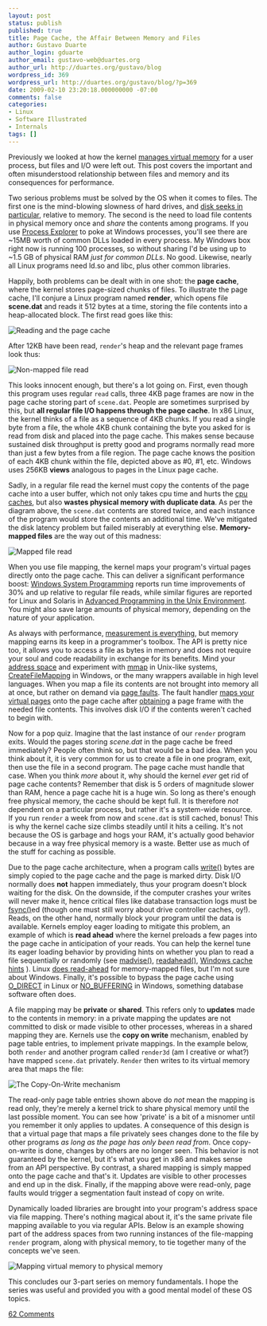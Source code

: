 ```yaml
---
layout: post
status: publish
published: true
title: Page Cache, the Affair Between Memory and Files
author: Gustavo Duarte
author_login: gduarte
author_email: gustavo-web@duartes.org
author_url: http://duartes.org/gustavo/blog
wordpress_id: 369
wordpress_url: http://duartes.org/gustavo/blog/?p=369
date: 2009-02-10 23:20:18.000000000 -07:00
comments: false
categories:
- Linux
- Software Illustrated
- Internals
tags: []
---
```

Previously we looked at how the kernel [manages virtual memory](post/how-the-kernel-manages-your-memory)
for a user process, but files and I/O were left out. This post covers
the important and often misunderstood relationship between files and
memory and its consequences for performance.

Two serious problems must be solved by the OS when it comes to files.  The first
one is the mind-blowing slowness of hard drives, and 
[disk seeks in particular](post/what-your-computer-does-while-you-wait),
relative to memory. The second is the need to load file contents in physical
memory once and *share* the contents among programs. If you use 
[Process Explorer](http://technet.microsoft.com/en-us/sysinternals/bb896653.aspx) to poke
at Windows processes, you'll see there are \~15MB worth of common DLLs loaded in
every process. My Windows box right now is running 100 processes, so without
sharing I'd be using up to \~1.5 GB of physical RAM *just for common DLLs*. No
good. Likewise, nearly all Linux programs need ld.so and libc, plus other common
libraries.

Happily, both problems can be dealt with in one shot: the **page
cache**, where the kernel stores page-sized chunks of files. To
illustrate the page cache, I'll conjure a Linux program named
**render**, which opens file **scene.dat** and reads it 512 bytes at a
time, storing the file contents into a heap-allocated block. The first
read goes like this:

![Reading and the page cache](http://static.duartes.org/img/blogPosts/readFromPageCache.png)

After 12KB have been read, `render`'s heap and the relevant page frames
look thus:

![Non-mapped file read](http://static.duartes.org/img/blogPosts/nonMappedFileRead.png)

This looks innocent enough, but there's a lot going on. First, even
though this program uses regular `read` calls, three 4KB page frames are
now in the page cache storing part of `scene.dat`. People are sometimes
surprised by this, but **all regular file I/O happens through the page
cache**. In x86 Linux, the kernel thinks of a file as a sequence of 4KB
chunks. If you read a single byte from a file, the whole 4KB chunk
containing the byte you asked for is read from disk and placed into the
page cache. This makes sense because sustained disk throughput is pretty
good and programs normally read more than just a few bytes from a file
region. The page cache knows the position of each 4KB chunk within the
file, depicted above as \#0, \#1, etc. Windows uses 256KB **views**
analogous to pages in the Linux page cache.

Sadly, in a regular file read the kernel must copy the contents of the
page cache into a user buffer, which not only takes cpu time and hurts
the [cpu caches](post/intel-cpu-caches), but
also **wastes physical memory with duplicate data**. As per the diagram
above, the `scene.dat` contents are stored twice, and each instance of
the program would store the contents an additional time. We've mitigated
the disk latency problem but failed miserably at everything else.
**Memory-mapped files** are the way out of this madness:

![Mapped file read](http://static.duartes.org/img/blogPosts/mappedFileRead.png)

When you use file mapping, the kernel maps your program's virtual pages
directly onto the page cache. This can deliver a significant performance
boost: [Windows System Programming](http://www.amazon.com/Windows-Programming-Addison-Wesley-Microsoft-Technology/dp/0321256190/)
reports run time improvements of 30% and up relative to regular file
reads, while similar figures are reported for Linux and Solaris in
[Advanced Programming in the Unix Environment](http://www.amazon.com/Programming-Environment-Addison-Wesley-Professional-Computing/dp/0321525949/).
You might also save large amounts of physical memory, depending on the
nature of your application.

As always with performance, [measurement is everything](post/performance-is-a-science),
but memory mapping earns its keep in a programmer's toolbox. The API is
pretty nice too, it allows you to access a file as bytes in memory and
does not require your soul and code readability in exchange for its
benefits. Mind your [address space](post/anatomy-of-a-program-in-memory)
and experiment with
[mmap](http://www.kernel.org/doc/man-pages/online/pages/man2/mmap.2.html)
in Unix-like systems,
<a href="http://msdn.microsoft.com/en-us/library/aa366537(VS.85).aspx">CreateFileMapping</a>
in Windows, or the many wrappers available in high level languages. When
you map a file its contents are not brought into memory all at once, but
rather on demand via [page faults](http://lxr.linux.no/linux+v2.6.28/mm/memory.c#L2678). The fault
handler [maps your virtual pages](http://lxr.linux.no/linux+v2.6.28/mm/memory.c#L2436) onto the
page cache after
[obtaining](http://lxr.linux.no/linux+v2.6.28/mm/filemap.c#L1424) a page
frame with the needed file contents. This involves disk I/O if the
contents weren't cached to begin with.

Now for a pop quiz. Imagine that the last instance of our `render`
program exits. Would the pages storing *scene.dat* in the page cache be
freed immediately? People often think so, but that would be a bad idea.
When you think about it, it is very common for us to create a file in
one program, exit, then use the file in a second program. The page cache
must handle that case. When you think *more* about it, why should the
kernel *ever* get rid of page cache contents? Remember that disk is 5
orders of magnitude slower than RAM, hence a page cache hit is a huge
win. So long as there's enough free physical memory, the cache should be
kept full. It is therefore *not* dependent on a particular process, but
rather it's a system-wide resource. If you run `render` a week from now
and `scene.dat` is still cached, bonus! This is why the kernel cache
size climbs steadily until it hits a ceiling. It's not because the OS is
garbage and hogs your RAM, it's actually good behavior because in a way
free physical memory is a waste. Better use as much of the stuff for
caching as possible.

Due to the page cache architecture, when a program calls
[write()](http://www.kernel.org/doc/man-pages/online/pages/man2/write.2.html)
bytes are simply copied to the page cache and the page is marked dirty.
Disk I/O normally does **not** happen immediately, thus your program
doesn't block waiting for the disk. On the downside, if the computer
crashes your writes will never make it, hence critical files like
database transaction logs must be
[fsync()](http://www.kernel.org/doc/man-pages/online/pages/man2/fsync.2.html)ed
(though one must still worry about drive controller caches, oy!). Reads,
on the other hand, normally block your program until the data is
available. Kernels employ eager loading to mitigate this problem, an
example of which is **read ahead** where the kernel preloads a few pages
into the page cache in anticipation of your reads. You can help the
kernel tune its eager loading behavior by providing hints on whether you
plan to read a file sequentially or randomly (see
[madvise()](http://www.kernel.org/doc/man-pages/online/pages/man2/madvise.2.html),
[readahead()](http://www.kernel.org/doc/man-pages/online/pages/man2/readahead.2.html),
<a href="http://msdn.microsoft.com/en-us/library/aa363858(VS.85).aspx#caching_behavior">Windows cache hints</a>
).
Linux [does read-ahead](http://lxr.linux.no/linux+v2.6.28/mm/filemap.c#L1424) for
memory-mapped files, but I'm not sure about Windows. Finally, it's
possible to bypass the page cache using
[O\_DIRECT](http://www.kernel.org/doc/man-pages/online/pages/man2/open.2.html)
in Linux or
<a href="http://msdn.microsoft.com/en-us/library/cc644950(VS.85).aspx">NO_BUFFERING</a>
in Windows, something database software often does.

A file mapping may be **private** or **shared**. This refers only to
**updates** made to the contents in memory: in a private mapping the
updates are not committed to disk or made visible to other processes,
whereas in a shared mapping they are. Kernels use the **copy on write**
mechanism, enabled by page table entries, to implement private mappings.
In the example below, both `render` and another program called
`render3d` (am I creative or what?) have mapped `scene.dat` privately.
`Render` then writes to its virtual memory area that maps the file:

![The Copy-On-Write mechanism](http://static.duartes.org/img/blogPosts/copyOnWrite.png)

The read-only page table entries shown above do *not* mean the mapping
is read only, they're merely a kernel trick to share physical memory
until the last possible moment. You can see how 'private' is a bit of a
misnomer until you remember it only applies to updates. A consequence of
this design is that a virtual page that maps a file privately sees
changes done to the file by other programs *as long as the page has only
been read from*. Once copy-on-write is done, changes by others are no
longer seen. This behavior is not guaranteed by the kernel, but it's
what you get in x86 and makes sense from an API perspective. By
contrast, a shared mapping is simply mapped onto the page cache and
that's it. Updates are visible to other processes and end up in the
disk. Finally, if the mapping above were read-only, page faults would
trigger a segmentation fault instead of copy on write.

Dynamically loaded libraries are brought into your program's address
space via file mapping. There's nothing magical about it, it's the same
private file mapping available to you via regular APIs. Below is an
example showing part of the address spaces from two running instances of
the file-mapping `render` program, along with physical memory, to tie
together many of the concepts we've seen.

![Mapping virtual memory to physical memory](http://static.duartes.org/img/blogPosts/virtualToPhysicalMapping.png)

This concludes our 3-part series on memory fundamentals. I hope the
series was useful and provided you with a good mental model of these OS
topics.

[62 Comments](/comments/page-cache.html)
